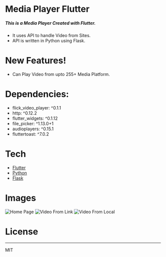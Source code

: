 # Media Player Flutter

##### This is a Media Player Created with Flutter.
  - It uses API to handle Video from Sites.
  - API is written in Python using Flask.

# New Features!

  - Can Play Video from upto 255+ Media Platform.
 
# Dependencies:
* flick_video_player: ^0.1.1
* http: ^0.12.2
* flutter_widgets: ^0.1.12
* file_picker: ^1.13.0+1
* audioplayers: ^0.15.1
* fluttertoast: ^7.0.2

# Tech
 * [Flutter](https://flutter.dev/)
 * [Python](https://www.python.org/)
 * [Flask](https://pypi.org/project/Flask/)

# Images

![Home Page](https://miro.medium.com/max/933/1*cC7c33aBmFmNnLDIiryImQ.png ) 
![Video From Link](https://miro.medium.com/max/498/1*2qMg5PNA7Ma2BH-UyqmILw.gif)
![Video From Local](https://miro.medium.com/max/600/1*S4s5eQsLaUMhvsZPx0s9Lw.gif)
# License
----

MIT




